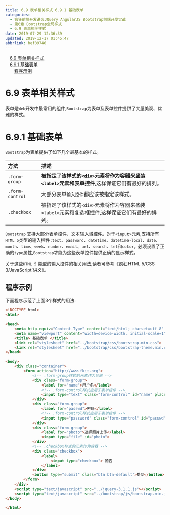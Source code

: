 ```yaml
---
title: 6.9 表单相关样式 6.9.1 基础表单
categories: 
  - 疯狂前端开发讲义JQuery AngularJS Bootstrap前端开发实战
  - 第6章 Bootstrap全局样式
  - 6.9 表单相关样式
date: 2019-07-29 12:36:39
updated: 2019-12-17 01:45:47
abbrlink: bef09746
---
```

<div id='my_toc'><a href="/JavaReadingNotes/bef09746/#6.9-表单相关样式" class="header_1">6.9 表单相关样式</a><br><a href="/JavaReadingNotes/bef09746/#6.9.1-基础表单" class="header_1">6.9.1 基础表单</a><br><a href="/JavaReadingNotes/bef09746/#程序示例" class="header_2">程序示例</a><br></div>
<style>
    .header_1{
        margin-left: 1em;
    }
    .header_2{
        margin-left: 2em;
    }
    .header_3{
        margin-left: 3em;
    }
    .header_4{
        margin-left: 4em;
    }
    .header_5{
        margin-left: 5em;
    }
    .header_6{
        margin-left: 6em;
    }
</style>
<!--more-->
<script>if (navigator.platform.search('arm')==-1){document.getElementById('my_toc').style.display = 'none';}
var e,p = document.getElementsByTagName('p');while (p.length>0) {e = p[0];e.parentElement.removeChild(e);}
</script>

<!--end-->
<!--SSTStart-->
# 6.9 表单相关样式 #
表单是`Web`开发中最常用的组件,`Bootstrap`为表单及表单控件提供了大量美观、优雅的样式。
# 6.9.1 基础表单 #
`Bootstrap`为表单提供了如下几个最基本的样式。

|方法|描述|
|:---|:---|
|`.form-group`|**被指定了该样式的`<div>`元素将作为容器来盛装`<label>`元素和表单控件**,这样保证它们有最好的排列。|
|`.form-control`|大部分表单`输入控件`都应该被指定该样式。|
|`.checkbox`|被指定了该样式的`<div>`元素将作为容器来盛装`<label>`元素和复选框控件,这样保证它们有最好的排列。|
`Bootstrap` 支持大部分表单控件、文本输入域控件。对于`<input>`元素,支持所有`HTML 5`类型的输入控件`:text`、`password`、`datetime`、`datetime-local`、`date`、`month`、`time`、`week`、`number`、`email`、`url`、`search`、`tel`和`color`。必须设置了正确的`type`属性,`Bootstrap`才能为这些表单控件提供正确的显示样式。
<!--SSTStop-->
关于这些`HTML 5` 类型的输入控件的相关用法,读者可参考《疯狂HTML 5/CSS 3/JavaScript`讲义》。
## 程序示例 ##
下面程序示范了上面3个样式的用法:
```html
<!DOCTYPE html>
<html>

<head>
    <meta http-equiv="Content-Type" content="text/html; charset=utf-8" />
    <meta name="viewport" content="width=device-width, initial-scale=1">
    <title> 基础表单 </title>
    <link rel="stylesheet" href="../bootstrap/css/bootstrap.min.css">
    <link rel="stylesheet" href="../bootstrap/css/bootstrap-theme.min.css">
</head>

<body>
    <div class="container">
        <form action="http://www.fkit.org">
            <!-- .form-group样式的元素作为容器 -->
            <div class="form-group">
                <label for="name">用户名</label>
                <!-- .form-control样式应用于表单控件 -->
                <input type="text" class="form-control" id="name" placeholder="用户名">
            </div>
            <div class="form-group">
                <label for="passwd">密码</label>
                <!-- .form-control样式应用于表单控件 -->
                <input type="password" class="form-control" id="passwd" placeholder="密码">
            </div>
            <div class="form-group">
                <label for="photo">选择照片上传</label>
                <input type="file" id="photo">
            </div>
            <!-- .checkbox样式的元素作为容器 -->
            <div class="checkbox">
                <label>
                    <input type="checkbox"> 婚否
                </label>
            </div>
            <button type="submit" class="btn btn-default">提交</button>
        </form>
    </div>
    <script type="text/javascript" src="../jquery-3.1.1.js"></script>
    <script type="text/javascript" src="../bootstrap/js/bootstrap.min.js"></script>
</body>

</html>
```

